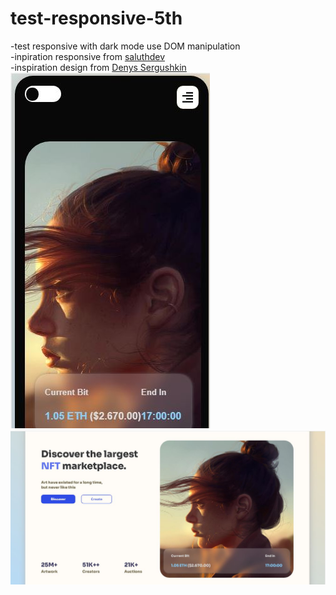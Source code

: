 # test-responsive-5th
-test responsive with dark mode use DOM manipulation</br>
-inpiration responsive from [saluthdev](https://github.com/salluthdev/sidebar_menu)</br>
-inspiration design from [Denys Sergushkin](https://dribbble.com/shots/16237997-Marketplace)</br>
<img src="asset/image/result2.JPG">
<img src="asset/image/result1.JPG">
